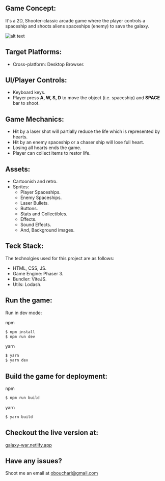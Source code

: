 ## Game Concept:

It's a 2D, Shooter-classic arcade game where the player controls a spaceship and shoots aliens spaceships (enemy) to save the galaxy.

![alt text][screenshot]

## Target Platforms:

- Cross-platform: Desktop Browser.

## UI/Player Controls:

- Keyboard keys.
- Player press **A, W, S, D** to move the object (i.e. spaceship) and **SPACE** bar to shoot.

## Game Mechanics:

- Hit by a laser shot will partially reduce the life which is represented by hearts.
- Hit by an enemy spaceship or a chaser ship will lose full heart.
- Losing all hearts ends the game.
- Player can collect items to restor life.

## Assets:

- Cartoonish and retro.
- Sprites:
  - Player Spaceships.
  - Enemy Spaceships.
  - Laser Bullets.
  - Buttons.
  - Stats and Collectibles.
  - Effects.
  - Sound Effects.
  - And, Background images.

## Teck Stack:

The technolgies used for this project are as follows:

- HTML, CSS, JS.
- Game Engine: Phaser 3.
- Bundler: ViteJS.
- Utils: Lodash.

## Run the game:

Run in dev mode:

npm

```bash
$ npm install
$ npm run dev
```

yarn

```bash
$ yarn
$ yarn dev
```

## Build the game for deployment:

npm

```bash
$ npm run build
```

yarn

```bash
$ yarn build
```

## Checkout the live version at:

[galaxy-war.netlify.app](https://galaxy-war.netlify.app/)

## Have any issues?

Shoot me an email at [obouchari@gmail.com](mailto:obouchari@gmail.com)

[screenshot]: https://res.cloudinary.com/zentai-consulting/image/upload/v1630325690/game-landing-page/game-screenshot_m1oqze.jpg "Game Screenshot"
